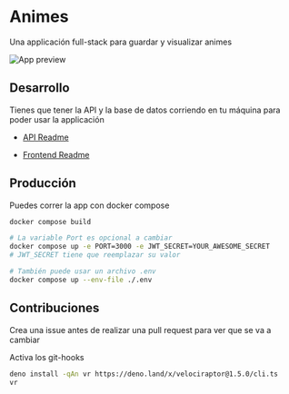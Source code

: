 # Animes

Una applicación full-stack para guardar y visualizar animes

![App preview](https://github.com/jbuendia1y/animes/assets/71197875/73650792-b9d8-43e5-bce4-4e10858e650e)

## Desarrollo

Tienes que tener la API y la base de datos corriendo en tu máquina para poder usar la applicación

- [API Readme](./api/README.md)

- [Frontend Readme](./frontend/README.md)

## Producción

Puedes correr la app con docker compose

```bash
docker compose build

# La variable Port es opcional a cambiar
docker compose up -e PORT=3000 -e JWT_SECRET=YOUR_AWESOME_SECRET
# JWT_SECRET tiene que reemplazar su valor

# También puede usar un archivo .env
docker compose up --env-file ./.env
```

## Contribuciones

Crea una issue antes de realizar una pull request para ver que se va a cambiar

Activa los git-hooks

```bash
deno install -qAn vr https://deno.land/x/velociraptor@1.5.0/cli.ts
vr
```
